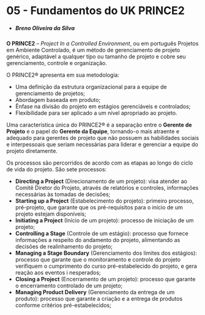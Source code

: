# 05 - Fundamentos do UK PRINCE2
- ##### Breno Oliveira da Silva

**O PRINCE2** – *Project In a Controlled Environment*, ou em português Projetos em Ambiente Controlado, 
é um método de gerenciamento de projeto genérico, adaptável a qualquer tipo ou tamanho de projeto e 
cobre seu gerenciamento, controle e organização.

O PRINCE2® apresenta em sua metodologia:

- Uma definição da estrutura organizacional para a equipe de gerenciamento de projetos;
- Abordagem baseada em produto;
- Ênfase na divisão do projeto em estágios gerenciáveis e controlados;
- Flexibilidade para ser aplicado a um nível apropriado ao projeto.

Uma característica única do PRINCE2® é a separação entre o **Gerente de Projeto** e o papel do **Gerente da Equipe**, 
tornando-o mais atraente e adequado para gerentes de projeto que não possuem as habilidades sociais e interpessoais 
que seriam necessárias para liderar e gerenciar a equipe do projeto diretamente.

Os processos são percorridos de acordo com as etapas ao longo do ciclo de vida do projeto. São sete processos:
- **Directing a Project** (Direcionamento de um projeto): visa atender ao Comitê Diretor do Projeto, através de 
relatórios e controles, informações necessárias às tomadas de decisões;
- **Starting up a Project** (Estabelecimento do projeto): primeiro processo, pré-projeto, que garante que os 
pré-requisitos para o início de um projeto estejam disponíveis;
- **Initiating a Project** (Início de um projeto): processo de iniciação de um projeto;
- **Controlling a Stage** (Controle de um estágio): processo que fornece informações a respeito do andamento do 
projeto, alimentando as decisões de realinhamento do projeto;
- **Managing a Stage Boundary** (Gerenciamento dos limites dos estágios): processo que garante que o monitoramento 
e controle do projeto verifiquem o cumprimento do curso pré-estabelecido do projeto, e gera reação aos eventos i
nesperados;
- **Closing a Project** (Encerramento de um projeto): processo que garante o encerramento controlado de um projeto;
- **Managing Product Delivery** (Gerenciamento da entrega de um produto): processo que garante a criação e a entrega 
de produtos conforme critérios pré-estabelecidos;


